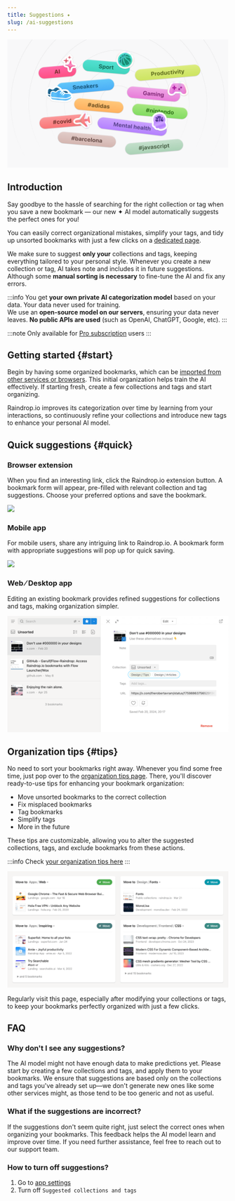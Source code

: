 ```yaml
---
title: Suggestions ✦
slug: /ai-suggestions
---
```


![](intro.png)

## Introduction

Say goodbye to the hassle of searching for the right collection or tag when you save a new bookmark — our new ✦ AI model automatically suggests the perfect ones for you!

You can easily correct organizational mistakes, simplify your tags, and tidy up unsorted bookmarks with just a few clicks on a [dedicated page](#tips).

We make sure to suggest **only your** collections and tags, keeping everything tailored to your personal style. Whenever you create a new collection or tag, AI takes note and includes it in future suggestions.
Although some **manual sorting is necessary** to fine-tune the AI and fix any errors.

:::info
You get **your own private AI categorization model** based on your data.
Your data never used for training.   
We use an **open-source model on our servers**, ensuring your data never leaves. **No public APIs are used** (such as OpenAI, ChatGPT, Google, etc).
:::

:::note
Only available for [Pro subscription](https://raindrop.io/pro/buy) users
:::


## Getting started {#start}
Begin by having some organized bookmarks, which can be [imported from other services or browsers](../../getting-started/import.md). This initial organization helps train the AI effectively. If starting fresh, create a few collections and tags and start organizing.

Raindrop.io improves its categorization over time by learning from your interactions, so continuously refine your collections and introduce new tags to enhance your personal AI model.


## Quick suggestions {#quick}

### Browser extension

When you find an interesting link, click the Raindrop.io extension button. A bookmark form will appear, pre-filled with relevant collection and tag suggestions. Choose your preferred options and save the bookmark.

<p><img src={require('./ext.png').default} style={{width:'auto', maxHeight:565,display:'inline'}} /></p>

### Mobile app

For mobile users, share any intriguing link to Raindrop.io. A bookmark form with appropriate suggestions will pop up for quick saving.

<p><img src={require('./ios.png').default} style={{width:'auto', maxHeight:565,display:'inline'}} /></p>

### Web ⁄ Desktop app

Editing an existing bookmark provides refined suggestions for collections and tags, making organization simpler.

![](web.png)


## Organization tips {#tips}

No need to sort your bookmarks right away. Whenever you find some free time, just pop over to the [organization tips page](https://app.raindrop.io/suggestions). There, you'll discover ready-to-use tips for enhancing your bookmark organization:

- Move unsorted bookmarks to the correct collection
- Fix misplaced bookmarks
- Tag bookmarks
- Simplify tags
- More in the future

These tips are customizable, allowing you to alter the suggested collections, tags, and exclude bookmarks from these actions.

:::info
Check [your organization tips here](https://app.raindrop.io/suggestions)
:::

![](suggestions.png)

Regularly visit this page, especially after modifying your collections or tags, to keep your bookmarks perfectly organized with just a few clicks.


## FAQ
### Why don't I see any suggestions?
The AI model might not have enough data to make predictions yet.
Please start by creating a few collections and tags, and apply them to your bookmarks.
We ensure that suggestions are based only on the collections and tags you've already set up—we don't generate new ones like some other services might, as those tend to be too generic and not as useful.

### What if the suggestions are incorrect?
If the suggestions don't seem quite right, just select the correct ones when organizing your bookmarks. This feedback helps the AI model learn and improve over time. If you need further assistance, feel free to reach out to our support team.

### How to turn off suggestions?
1. Go to [app settings](https://app.raindrop.io/settings/app)
2. Turn off `Suggested collections and tags`
